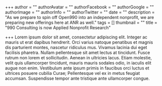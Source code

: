 +++
author = ""
authorAvatar = ""
authorFacebook = ""
authorGoogle = ""
authorImage = ""
authorInfo = ""
authorTwitter = ""
date = ""
description = "As we prepare to spin off Open990 into an independent nonprofit, we are preparing new offerings here at ANR as well."
tags = []
thumbnail = ""
title = "990 Consulting is now Applied Nonprofit Research"

+++
Lorem ipsum dolor sit amet, consectetur adipiscing elit. Integer ac mauris ut erat dapibus hendrerit. Orci varius natoque penatibus et magnis dis parturient montes, nascetur ridiculus mus. Vivamus lacinia dui eget facilisis pharetra. Nullam pellentesque sit amet lectus at tincidunt. Fusce rutrum non lorem et sollicitudin. Aenean in ultricies lacus. Etiam molestie, velit quis ullamcorper tincidunt, mauris mauris sodales odio, in iaculis elit augue non enim. Vestibulum ante ipsum primis in faucibus orci luctus et ultrices posuere cubilia Curae; Pellentesque vel ex in metus feugiat accumsan. Suspendisse tempor ante tristique ante ullamcorper congue.